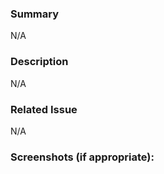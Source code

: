 ### Summary

<!--- Provide a general summary of your changes in the Title above -->

N/A

### Description

<!--- Describe your changes in detail -->

N/A

### Related Issue

<!--- This project only accepts pull requests related to open issues -->

N/A

### Screenshots (if appropriate):
